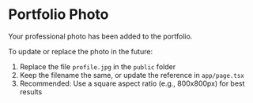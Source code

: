 # Portfolio Photo

Your professional photo has been added to the portfolio.

To update or replace the photo in the future:

1. Replace the file `profile.jpg` in the `public` folder
2. Keep the filename the same, or update the reference in `app/page.tsx`
3. Recommended: Use a square aspect ratio (e.g., 800x800px) for best results
